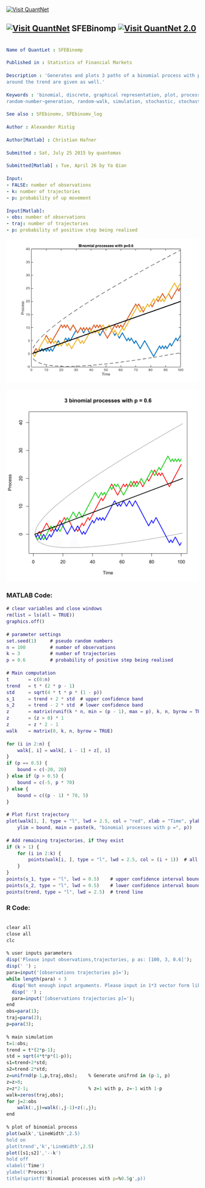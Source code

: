 
[<img src="https://github.com/QuantLet/Styleguide-and-FAQ/blob/master/pictures/banner.png" width="880" alt="Visit QuantNet">](http://quantlet.de/index.php?p=info)

## [<img src="https://github.com/QuantLet/Styleguide-and-Validation-procedure/blob/master/pictures/qloqo.png" alt="Visit QuantNet">](http://quantlet.de/) **SFEBinomp** [<img src="https://github.com/QuantLet/Styleguide-and-Validation-procedure/blob/master/pictures/QN2.png" width="60" alt="Visit QuantNet 2.0">](http://quantlet.de/d3/ia)

```yaml

Name of QuantLet : SFEBinomp

Published in : Statistics of Financial Markets

Description : 'Generates and plots 3 paths of a binomial process with p = 0.6. (2sigma)-intervals
around the trend are given as well.'

Keywords : 'binomial, discrete, graphical representation, plot, process, random,
random-number-generation, random-walk, simulation, stochastic, stochastic-process, time-series'

See also : SFEbinomv, SFEbinomv_log

Author : Alexander Ristig

Author[Matlab] : Christian Hafner

Submitted : Sat, July 25 2015 by quantomas

Submitted[Matlab] : Tue, April 26 by Ya Qian

Input: 
- FALSE: number of observations
- k: number of trajectories
- p: probability of up movement

Input[Matlab]: 
- obs: number of observations
- traj: number of trajectories
- p: probability of positive step being realised

```

![Picture1](SFEBinomp(Matlab).png)

![Picture2](SFEBinomp-1.png)


### MATLAB Code:
```matlab
# clear variables and close windows
rm(list = ls(all = TRUE))
graphics.off()

# parameter settings
set.seed(1)     # pseudo random numbers
n = 100         # number of observations
k = 3           # number of trajectories
p = 0.6         # probability of positive step being realised

# Main computation
t       = c(0:n)
trend   = t * (2 * p - 1)
std     = sqrt(4 * t * p * (1 - p))
s_1     = trend + 2 * std  # upper confidence band
s_2     = trend - 2 * std  # lower confidence band
z       = matrix(runif(k * n, min = (p - 1), max = p), k, n, byrow = TRUE)  # matrix of uniform random numbers
z       = (z > 0) * 1
z       = z * 2 - 1
walk    = matrix(0, k, n, byrow = TRUE)

for (i in 2:n) {
    walk[, i] = walk[, i - 1] + z[, i]
}
if (p == 0.5) {
    bound = c(-20, 20)
} else if (p > 0.5) {
    bound = c(-5, p * 70)
} else {
    bound = c((p - 1) * 70, 5)
}

# Plot first trajectory
plot(walk[1, ], type = "l", lwd = 2.5, col = "red", xlab = "Time", ylab = "Process", 
    ylim = bound, main = paste(k, "binomial processes with p =", p))

# Add remaining trajectories, if they exist
if (k > 1) {
    for (i in 2:k) {
        points(walk[i, ], type = "l", lwd = 2.5, col = (i + 1))  # all other trajectory
    }
}
points(s_1, type = "l", lwd = 0.5)    # upper confidence interval boundary
points(s_2, type = "l", lwd = 0.5)    # lower confidence interval boundary
points(trend, type = "l", lwd = 2.5)  # trend line 

```

### R Code:
```r

clear all
close all
clc

% user inputs parameters
disp('Please input observations,trajectories, p as: [100, 3, 0.6]');
disp(' ') ;
para=input('[observations trajectories p]=');
while length(para) < 3
  disp('Not enough input arguments. Please input in 1*3 vector form like [100, 3, 0.6] or [100 3 0.6]');
  disp(' ') ;
  para=input('[observations trajectories p]=');
end
obs=para(1);
traj=para(2);
p=para(3);

% main simulation
t=1:obs;
trend = t*(2*p-1);
std = sqrt(4*t*p*(1-p));
s1=trend+2*std;
s2=trend-2*std;
z=unifrnd(p-1,p,traj,obs);    % Generate unifrnd in (p-1, p)
z=z>0;
z=z*2-1;                      % z=1 with p, z=-1 with 1-p 
walk=zeros(traj,obs);
for j=2:obs
    walk(:,j)=walk(:,j-1)+z(:,j);
end

% plot of binomial process
plot(walk','LineWidth',2.5)
hold on
plot(trend','k','LineWidth',2.5)
plot([s1;s2]','--k')
hold off 
xlabel('Time')
ylabel('Process')
title(sprintf('Binomial processes with p=%0.5g',p))


```
